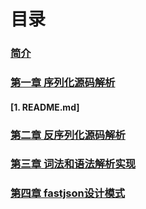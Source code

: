 # 目录

### [简介](/README.md)

### [第一章 序列化源码解析](序列化源码解析/README.md)

#### [1. README.md]

### [第二章 反序列化源码解析](反序列化源码解析/README.md)

### [第三章 词法和语法解析实现](词法和语法解析实现/README.md)

### [第四章 fastjson设计模式](fastjson设计模式/README.md)



